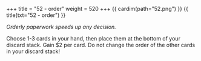 +++
title = "52 - order"
weight = 520
+++
{{ cardim(path="52.png") }}
{{ title(txt="52 - order") }}

*Orderly paperwork speeds up any decision.*

Choose 1-3 cards in your hand, then place them at the bottom of your discard
stack. Gain $2 per card. Do not change the order of the other cards in your
discard stack!
